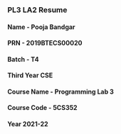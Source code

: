 <h3>PL3 LA2 Resume </h3>
 <h4>Name - Pooja Bandgar</h4>
        <h4>PRN - 2019BTECS00020 </h4>
        <h4>Batch - T4</h4>
        <h4>Third Year CSE</h4>
        <h4>Course Name - Programming Lab 3</h4>
        <h4>Course Code - 5CS352</h4>
        <h4>Year 2021-22</h4>
   
